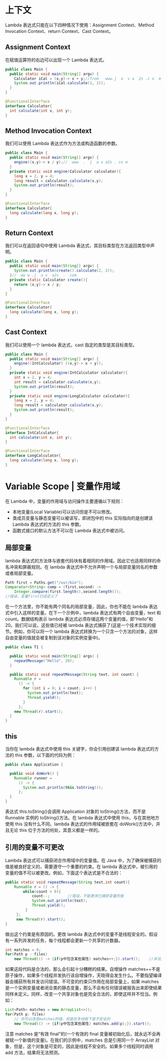# 上下文

Lambda 表达式只能在以下四种情况下使用：Assignment Context、Method Invocation Context、return Context、Cast Context。

## Assignment Context

在赋值运算符的右边可以出现一个 Lambda 表达式。

```java
public class Main {
  public static void main(String[] argv) {
    Calculator iCal = (x,y)-> x + y;//from   www.j  a  v a  2s .c o  m
    System.out.println(iCal.calculate(1, 2));
  }
}

@FunctionalInterface
interface Calculator{
  int calculate(int x, int y);
}
```

## Method Invocation Context

我们可以使用 Lambda 表达式作为方法或构造函数的参数。

```java
public class Main {
  public static void main(String[] argv) {
    engine((x,y)-> x / y);//  www  .  j  a v a2s . co m
  }
  private static void engine(Calculator calculator){
    long x = 2, y = 4;
    long result = calculator.calculate(x,y);
    System.out.println(result);
  }
}

@FunctionalInterface
interface Calculator{
  long calculate(long x, long y);
}
```

## Return Context

我们可以在返回语句中使用 Lambda 表达式，其目标类型在方法返回类型中声明。

```java
public class Main {
  public static void main(String[] argv) {
    System.out.println(create().calculate(2, 2));
  }//  ww w .j  a v  a2s  .  com
  private static Calculator create(){
    return (x,y)-> x / y;
  }
}

@FunctionalInterface
interface Calculator{
  long calculate(long x, long y);
}
```

## Cast Context

我们可以使用一个 lambda 表达式，cast 指定的类型是其目标类型。

```java
public class Main {
  public static void main(String[] argv) {
    engine((IntCalculator) ((x,y)-> x + y));
  }
  private static void engine(IntCalculator calculator){
    int x = 2, y = 4;
    int result = calculator.calculate(x,y);
    System.out.println(result);
  }
  private static void engine(LongCalculator calculator){
    long x = 2, y = 4;
    long result = calculator.calculate(x,y);
    System.out.println(result);
  }
}

@FunctionalInterface
interface IntCalculator{
  int calculate(int x, int y);
}

@FunctionalInterface
interface LongCalculator{
  long calculate(long x, long y);
}
```

# Variable Scope | 变量作用域

在 Lambda 中，变量的作用域与访问操作主要遵循以下规则：

- 本地变量(Local Variable)可以访问但是不可以修改。
- 类成员变量与静态变量可以被读写，即闭包中的 this 实际指向的是创建该 Lambda 表达式的方法的 this 参数。
- 函数式接口的默认方法不可以在 Lambda 表达式中被访问。

## 局部变量

lambda 表达式的方法体与嵌套代码块有着相同的作用域。因此它也适用同样的命名冲突和屏蔽规则。在 lambda 表达式中不允许声明一个与局部变量同名的参数或者局部变量。

```java
Path first = Paths.get("/usr/bin");
Comparator<String> comp = (first,second) ->
    Integer.compare(first.length(),second.length());
//错误，变量first已经定义了
```

在一个方法里，你不能有两个同名的局部变量，因此，你也不能在 lambda 表达式中引入这样的变量。在下一个示例中，lambda 表达式有两个自由变量，text 和 count。数据结构表示 lambda 表达式必须存储这两个变量的值，即“Hello”和 20。我们可以说，这些值已经被 lambda 表达式捕获了(这是一个技术实现的细节。例如，你可以将一个 lambda 表达式转换为一个只含一个方法的对象，这样自由变量的值就会被复制到该对象的实例变量中)。

```java
public class T1 {

  public static void main(String[] args) {
    repeatMessage("Hello", 20);
  }

  public static void repeatMessage(String text, int count) {
    Runnable r =
      () -> {
        for (int i = 0; i < count; i++) {
          System.out.println(text);
          Thread.yield();
        }
      };
    new Thread(r).start();
  }
}
```

## this

当你在 lambda 表达式中使用 this 关键字，你会引用创建该 lambda 表达式的方法的 this 参数，以下面的代码为例：

```java
public class Application {

  public void doWork() {
    Runnable runner =
      () -> {
        System.out.println(this.toString());
      };
  }
}
```

表达式 this.toString()会调用 Application 对象的 toString()方法，而不是 Runnable 实例的 toString()方法。在 lambda 表达式中使用 this，与在其他地方使用 this 没有什么不同。lambda 表达式的作用域被嵌套在 doWork()方法中，并且无论 this 位于方法的何处，其意义都是一样的。

## 引用的变量不可更改

Lambda 表达式可以捕获闭合作用域中的变量值。在 Java 中，为了确保被捕获的值是被良好定义的，需要遵守一个重要的约束。在 lambda 表达式中，被引用的变量的值不可以被更改。例如，下面这个表达式是不合法的：

```java
public static void repeatMessage(String text,int count){
    Runnable r = () -> {
        while(count > 0){
            count--;        //错误，不能更改已捕获变量的值
            System.out.println(text);
            Thread.yield();
         }
     };
     new Thread(r).start();
}
```

做出这个约束是有原因的。更改 lambda 表达式中的变量不是线程安全的。假设有一系列并发的任务，每个线程都会更新一个共享的计数器。

```java
int matches = 0;
for(Path p : files)
    new Thread(() -> {if(p中包含某些属性) matches++;}).start();    //非法更改matches的值
```

如果这段代码是合法的，那么会引起十分糟糕的结果。自增操作 matches++不是原子操作，如果多个线程并发执行该自增操作，天晓得会发生什么。不要指望编译器会捕获所有并发访问错误。不可变的约束只作用在局部变量上，如果 matches 是一个实例变量或者闭合类的静态变量，那么不会有任何错误被报告出来即使结果同样未定义。同样，改变一个共享对象也是完全合法的，即使这样并不恰当。例如：

```java
List<Path> matches = new ArrayList<>();
for(Path p: files)
    // 你可以改变matches的值，但是在多线程下是不安全的
    new Thread(() -> {if(p中包含某些属性) matches.add(p);}).start();
```

注意 matches 是“有效 final”的(一个有效的 final 变量被初始化后，就永远不会再被赋一个新值的变量)。在我们的示例中，matches 总是引用同一个 ArrayList 对象，但是，这个对象是可变的，因此是线程不安全的。如果多个线程同时调用 add 方法，结果将无法预测。
